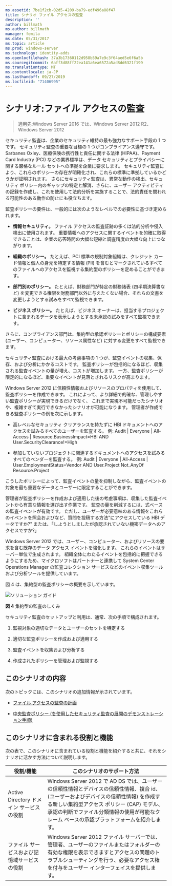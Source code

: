 ```yaml
---
ms.assetid: 7be1f2cb-02d5-4209-ba79-edf496a88f47
title: シナリオ ファイル アクセスの監査
description: ''
author: billmath
ms.author: billmath
manager: femila
ms.date: 05/31/2017
ms.topic: article
ms.prod: windows-server
ms.technology: identity-adds
ms.openlocfilehash: 37a3b17360112d958b59a7e9c3f64aed5e6f6a5b
ms.sourcegitcommit: 6aff3d88ff22ea141a6ea6572a5ad8dd6321f199
ms.translationtype: MT
ms.contentlocale: ja-JP
ms.lasthandoff: 09/27/2019
ms.locfileid: "71406995"
---
```

# <a name="scenario-file-access-auditing"></a>シナリオ:ファイル アクセスの監査

>適用先:Windows Server 2016 では、Windows Server 2012 R2、Windows Server 2012

セキュリティ監査は、企業のセキュリティ維持の最も強力なサポート手段の 1 つです。 セキュリティ監査の重要な目標の 1 つがコンプライアンス遵守です。 Sarbanes Oxley、医療保険の携行性と責任に関する法律 (HIPAA)、Payment Card Industry (PCI) などの業界標準は、データ セキュリティとプライバシーに関する厳格なルール セットへの準拠を企業に要求します。 セキュリティ監査により、これらのポリシーの存在が明確化され、これらの標準に準拠しているかどうかが証明されます。 さらにセキュリティ監査は、異常な動作の検出、セキュリティ ポリシー内のギャップの特定と解消、さらに、ユーザー アクティビティの記録を作成し、これを使用して法的分析を実施することで、法的責任を問われる可能性のある動作の防止にも役立ちます。  
  
監査ポリシーの要件は、一般的には次のようなレベルでの必要性に基づき定められます。  
  
-   **情報セキュリティ。** ファイル アクセスの監査証跡の多くは法的分析や侵入検出に使用されます。 重要情報へのアクセスに関するイベントを的確に取得できることは、企業の応答時間の大幅な短縮と調査精度の大幅な向上につながります。  
  
-   **組織のポリシー。** たとえば、PCI 標準の規制対象組織は、クレジット カード情報と個人の身元を特定する情報 (PII) を含むとマークされているすべてのファイルへのアクセスを監視する集約型のポリシーを定めることができます。  
  
-   **部門別のポリシー。** たとえば、財務部門が特定の財務諸表 (四半期決算書など) を変更できる権限を財務部門以外に与えたくない場合、それらの文書を変更しようとする試みをすべて監視できます。  
  
-   **ビジネス ポリシー。** たとえば、ビジネス オーナーは、担当するプロジェクトに含まれるデータを表示しようとする未承認の試みをすべて監視できます。  
  
さらに、コンプライアンス部門は、集約型の承認ポリシーとポリシーの構成要素 (ユーザー、コンピューター、リソース属性など) に対する変更をすべて監視できます。  
  
セキュリティ監査における最大の考慮事項の 1 つが、監査イベントの収集、保存、および分析にかかるコストです。 監査ポリシーが包括的になるほど、収集される監査イベントの量が増え、コストが増加します。 一方、監査ポリシーが限定的になるほど、重要なイベントが見落とされるリスクが高まります。  
  
Windows Server 2012 に信頼性情報およびリソースのプロパティを使用して、監査ポリシーを作成できます。 これによって、より詳細で的確な、管理しやすい監査ポリシーが実現できるだけでなく、 これまで実現不可能だったシナリオや、複雑すぎて実行できなかったシナリオが可能になります。 管理者が作成できる監査ポリシーの例を次に示します。  
  
-   高レベルなセキュリティ クリアランスを持たずに HBI ドキュメントへのアクセスを試みるすべてのユーザーを監査する。 例: Audit | Everyone | All-Access | Resource.BusinessImpact=HBI AND User.SecurityClearance!=High  
  
-   参加していないプロジェクトに関連するドキュメントへのアクセスを試みるすべてのベンダーを監査する。 例: Audit | Everyone | All-Access | User.EmploymentStatus=Vendor AND User.Project Not_AnyOf Resource.Project  
  
こうしたポリシーによって、監査イベントの量を抑制しながら、監査イベントの対象を最も重要なデータとユーザーに限定することができます。  
  
管理者が監査ポリシーを作成および適用した後の考慮事項は、収集した監査イベントから有意な情報を選び出す作業です。 監査の量を削減するには、式ベースの監査イベントが有効です。 ただし、ユーザーが必要意味のある情報をこれらのイベントを照会およびなど、質問を投稿する方法"にアクセスしている HBI データですか?" または、「しようとしましたが承認されていない機密データへのアクセスですか?」  
  
 Windows Server 2012 では、ユーザー、コンピューター、およびリソースの要求を含む既存のデータ アクセス イベントを強化します。 これらのイベントはサーバー単位で生成されます。 組織全体にわたるイベントを包括的に把握できるようにするため、マイクロソフトはパートナーと連携して System Center Operations Manager の監査コレクション サービスなどのイベント収集ツールおよび分析ツールを提供しています。  
  
図 4 は、集約型の監査ポリシーの概要を示しています。  
  
![ソリューション ガイド](media/Scenario--File-Access-Auditing/DynamicAccessControl_RevGuide_4.JPG)  
  
**図 4** 集約型の監査のしくみ  
  
セキュリティ監査のセットアップと利用は、通常、次の手順で構成されます。  
  
1.  監視対象の適切なデータとユーザーのセットを特定する  
  
2.  適切な監査ポリシーを作成および適用する  
  
3.  監査イベントを収集および分析する  
  
4.  作成されたポリシーを管理および監視する  
  
## <a name="in-this-scenario"></a>このシナリオの内容  
次のトピックには、このシナリオの追加情報が示されています。  
  
-   [ファイル アクセスの監査の計画](Plan-for-File-Access-Auditing.md)  
  
-   [中央監査ポリシー &#40;を使用したセキュリティ監査の展開のデモンストレーション手順&#41;](Deploy-Security-Auditing-with-Central-Audit-Policies--Demonstration-Steps-.md)  
  
## <a name="BKMK_NEW"></a>このシナリオに含まれる役割と機能  
次の表で、このシナリオに含まれている役割と機能を紹介すると共に、それをシナリオに活かす方法について説明します。  
  
|役割/機能|このシナリオのサポート方法|  
|-----------------|---------------------------------|  
|Active Directory ドメイン サービスの役割|Windows Server 2012 で AD DS では、ユーザーの信頼性情報とデバイスの信頼性情報、複合 id、(ユーザーおよびデバイスの信頼性情報) を作成する新しい集約型アクセス ポリシー (CAP) モデル、承認の判断でファイル分類情報の使用が可能なクレーム ベースの承認プラットフォームを紹介します。|  
|ファイル サービスおよび記憶域サービスの役割|Windows Server 2012 ファイル サーバーでは、管理者、ユーザーのファイルまたはフォルダーの有効な権限を表示できますとアクセスの問題のトラブルシューティングを行う、必要なアクセス権を付与をユーザー インターフェイスを提供します。|  
  


